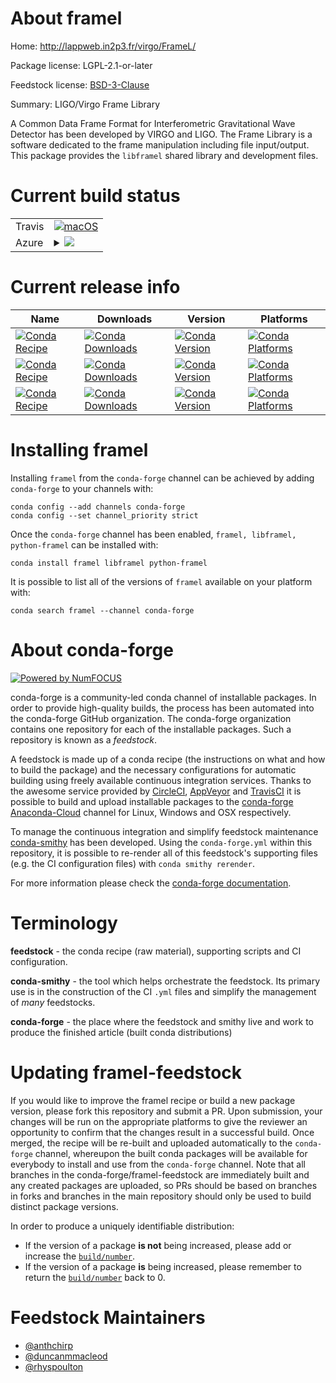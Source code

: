 About framel
============

Home: http://lappweb.in2p3.fr/virgo/FrameL/

Package license: LGPL-2.1-or-later

Feedstock license: [BSD-3-Clause](https://github.com/conda-forge/framel-feedstock/blob/master/LICENSE.txt)

Summary: LIGO/Virgo Frame Library

A Common Data Frame Format for Interferometric Gravitational Wave
Detector has been developed by VIRGO and LIGO.
The Frame Library is a software dedicated to the frame manipulation
including file input/output.
This package provides the `libframel` shared library and development
files.


Current build status
====================


<table><tr>
    <td>Travis</td>
    <td>
      <a href="https://travis-ci.com/conda-forge/framel-feedstock">
        <img alt="macOS" src="https://img.shields.io/travis/com/conda-forge/framel-feedstock/master.svg?label=macOS">
      </a>
    </td>
  </tr>
    
  <tr>
    <td>Azure</td>
    <td>
      <details>
        <summary>
          <a href="https://dev.azure.com/conda-forge/feedstock-builds/_build/latest?definitionId=9818&branchName=master">
            <img src="https://dev.azure.com/conda-forge/feedstock-builds/_apis/build/status/framel-feedstock?branchName=master">
          </a>
        </summary>
        <table>
          <thead><tr><th>Variant</th><th>Status</th></tr></thead>
          <tbody><tr>
              <td>linux_64</td>
              <td>
                <a href="https://dev.azure.com/conda-forge/feedstock-builds/_build/latest?definitionId=9818&branchName=master">
                  <img src="https://dev.azure.com/conda-forge/feedstock-builds/_apis/build/status/framel-feedstock?branchName=master&jobName=linux&configuration=linux_64_" alt="variant">
                </a>
              </td>
            </tr><tr>
              <td>linux_aarch64</td>
              <td>
                <a href="https://dev.azure.com/conda-forge/feedstock-builds/_build/latest?definitionId=9818&branchName=master">
                  <img src="https://dev.azure.com/conda-forge/feedstock-builds/_apis/build/status/framel-feedstock?branchName=master&jobName=linux&configuration=linux_aarch64_" alt="variant">
                </a>
              </td>
            </tr><tr>
              <td>linux_ppc64le</td>
              <td>
                <a href="https://dev.azure.com/conda-forge/feedstock-builds/_build/latest?definitionId=9818&branchName=master">
                  <img src="https://dev.azure.com/conda-forge/feedstock-builds/_apis/build/status/framel-feedstock?branchName=master&jobName=linux&configuration=linux_ppc64le_" alt="variant">
                </a>
              </td>
            </tr><tr>
              <td>osx_64</td>
              <td>
                <a href="https://dev.azure.com/conda-forge/feedstock-builds/_build/latest?definitionId=9818&branchName=master">
                  <img src="https://dev.azure.com/conda-forge/feedstock-builds/_apis/build/status/framel-feedstock?branchName=master&jobName=osx&configuration=osx_64_" alt="variant">
                </a>
              </td>
            </tr><tr>
              <td>osx_arm64</td>
              <td>
                <a href="https://dev.azure.com/conda-forge/feedstock-builds/_build/latest?definitionId=9818&branchName=master">
                  <img src="https://dev.azure.com/conda-forge/feedstock-builds/_apis/build/status/framel-feedstock?branchName=master&jobName=osx&configuration=osx_arm64_" alt="variant">
                </a>
              </td>
            </tr><tr>
              <td>win_64</td>
              <td>
                <a href="https://dev.azure.com/conda-forge/feedstock-builds/_build/latest?definitionId=9818&branchName=master">
                  <img src="https://dev.azure.com/conda-forge/feedstock-builds/_apis/build/status/framel-feedstock?branchName=master&jobName=win&configuration=win_64_" alt="variant">
                </a>
              </td>
            </tr>
          </tbody>
        </table>
      </details>
    </td>
  </tr>
</table>

Current release info
====================

| Name | Downloads | Version | Platforms |
| --- | --- | --- | --- |
| [![Conda Recipe](https://img.shields.io/badge/recipe-framel-green.svg)](https://anaconda.org/conda-forge/framel) | [![Conda Downloads](https://img.shields.io/conda/dn/conda-forge/framel.svg)](https://anaconda.org/conda-forge/framel) | [![Conda Version](https://img.shields.io/conda/vn/conda-forge/framel.svg)](https://anaconda.org/conda-forge/framel) | [![Conda Platforms](https://img.shields.io/conda/pn/conda-forge/framel.svg)](https://anaconda.org/conda-forge/framel) |
| [![Conda Recipe](https://img.shields.io/badge/recipe-libframel-green.svg)](https://anaconda.org/conda-forge/libframel) | [![Conda Downloads](https://img.shields.io/conda/dn/conda-forge/libframel.svg)](https://anaconda.org/conda-forge/libframel) | [![Conda Version](https://img.shields.io/conda/vn/conda-forge/libframel.svg)](https://anaconda.org/conda-forge/libframel) | [![Conda Platforms](https://img.shields.io/conda/pn/conda-forge/libframel.svg)](https://anaconda.org/conda-forge/libframel) |
| [![Conda Recipe](https://img.shields.io/badge/recipe-python--framel-green.svg)](https://anaconda.org/conda-forge/python-framel) | [![Conda Downloads](https://img.shields.io/conda/dn/conda-forge/python-framel.svg)](https://anaconda.org/conda-forge/python-framel) | [![Conda Version](https://img.shields.io/conda/vn/conda-forge/python-framel.svg)](https://anaconda.org/conda-forge/python-framel) | [![Conda Platforms](https://img.shields.io/conda/pn/conda-forge/python-framel.svg)](https://anaconda.org/conda-forge/python-framel) |

Installing framel
=================

Installing `framel` from the `conda-forge` channel can be achieved by adding `conda-forge` to your channels with:

```
conda config --add channels conda-forge
conda config --set channel_priority strict
```

Once the `conda-forge` channel has been enabled, `framel, libframel, python-framel` can be installed with:

```
conda install framel libframel python-framel
```

It is possible to list all of the versions of `framel` available on your platform with:

```
conda search framel --channel conda-forge
```


About conda-forge
=================

[![Powered by
NumFOCUS](https://img.shields.io/badge/powered%20by-NumFOCUS-orange.svg?style=flat&colorA=E1523D&colorB=007D8A)](https://numfocus.org)

conda-forge is a community-led conda channel of installable packages.
In order to provide high-quality builds, the process has been automated into the
conda-forge GitHub organization. The conda-forge organization contains one repository
for each of the installable packages. Such a repository is known as a *feedstock*.

A feedstock is made up of a conda recipe (the instructions on what and how to build
the package) and the necessary configurations for automatic building using freely
available continuous integration services. Thanks to the awesome service provided by
[CircleCI](https://circleci.com/), [AppVeyor](https://www.appveyor.com/)
and [TravisCI](https://travis-ci.com/) it is possible to build and upload installable
packages to the [conda-forge](https://anaconda.org/conda-forge)
[Anaconda-Cloud](https://anaconda.org/) channel for Linux, Windows and OSX respectively.

To manage the continuous integration and simplify feedstock maintenance
[conda-smithy](https://github.com/conda-forge/conda-smithy) has been developed.
Using the ``conda-forge.yml`` within this repository, it is possible to re-render all of
this feedstock's supporting files (e.g. the CI configuration files) with ``conda smithy rerender``.

For more information please check the [conda-forge documentation](https://conda-forge.org/docs/).

Terminology
===========

**feedstock** - the conda recipe (raw material), supporting scripts and CI configuration.

**conda-smithy** - the tool which helps orchestrate the feedstock.
                   Its primary use is in the construction of the CI ``.yml`` files
                   and simplify the management of *many* feedstocks.

**conda-forge** - the place where the feedstock and smithy live and work to
                  produce the finished article (built conda distributions)


Updating framel-feedstock
=========================

If you would like to improve the framel recipe or build a new
package version, please fork this repository and submit a PR. Upon submission,
your changes will be run on the appropriate platforms to give the reviewer an
opportunity to confirm that the changes result in a successful build. Once
merged, the recipe will be re-built and uploaded automatically to the
`conda-forge` channel, whereupon the built conda packages will be available for
everybody to install and use from the `conda-forge` channel.
Note that all branches in the conda-forge/framel-feedstock are
immediately built and any created packages are uploaded, so PRs should be based
on branches in forks and branches in the main repository should only be used to
build distinct package versions.

In order to produce a uniquely identifiable distribution:
 * If the version of a package **is not** being increased, please add or increase
   the [``build/number``](https://docs.conda.io/projects/conda-build/en/latest/resources/define-metadata.html#build-number-and-string).
 * If the version of a package **is** being increased, please remember to return
   the [``build/number``](https://docs.conda.io/projects/conda-build/en/latest/resources/define-metadata.html#build-number-and-string)
   back to 0.

Feedstock Maintainers
=====================

* [@anthchirp](https://github.com/anthchirp/)
* [@duncanmmacleod](https://github.com/duncanmmacleod/)
* [@rhyspoulton](https://github.com/rhyspoulton/)

